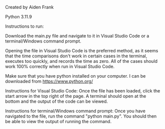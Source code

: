 Created by Aiden Frank

Python 3.11.9

Instructions to run:

Download the main.py file and navigate to it in Visual Studio Code or a terminal/Windows command prompt.

Opening the file in Visual Studio Code is the preferred method, as it seems that the time comparisons don't work in certain cases
in the terminal, executes too quickly, and records the time as zero. All of the cases should work 100% correctly when run in Visual Studio Code.

Make sure that you have python installed on your computer. I can be downloaded from https://www.python.org/

Instructions for Visual Studio Code:
Once the file has been loaded, click the start arrow in the top right of the page.
A terminal should open at the bottom and the output of the code can be viewed.

Instructions for terminal/Windows command prompt:
Once you have navigated to the file, run the command "python main.py".
You should then be able to view the output of running the command.
